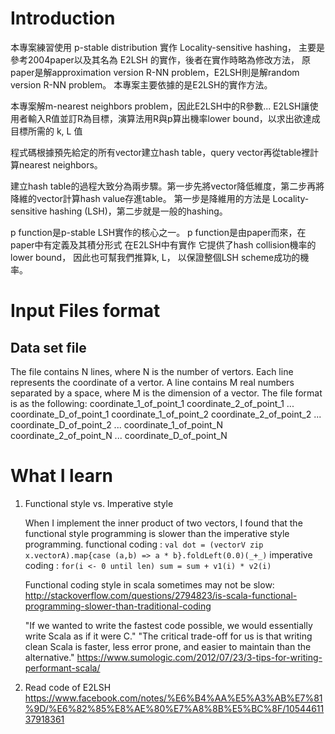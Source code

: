 # Introduction

本專案練習使用 p-stable distribution 實作 Locality-sensitive hashing，
主要是參考2004paper以及其名為 E2LSH 的實作，後者在實作時略為修改方法，
原paper是解approximation version R-NN problem，E2LSH則是解random version R-NN problem。
本專案主要依據的是E2LSH的實作方法。

本專案解m-nearest neighbors problem，因此E2LSH中的R參數...
E2LSH讓使用者輸入R值並訂R為目標，演算法用R與p算出機率lower bound，以求出欲達成目標所需的 k, L 值

程式碼根據預先給定的所有vector建立hash table，query vector再從table裡計算nearest neighbors。

建立hash table的過程大致分為兩步驟。第一步先將vector降低維度，第二步再將降維的vector計算hash value存進table。
第一步是降維用的方法是 Locality-sensitive hashing (LSH)，第二步就是一般的hashing。

p function是p-stable LSH實作的核心之一。
p function是由paper而來，在paper中有定義及其積分形式 在E2LSH中有實作
它提供了hash collision機率的lower bound，
因此也可幫我們推算k, L，
以保證整個LSH scheme成功的機率。


# Input Files format
## Data set file
The file contains N lines, where N is the number of vertors. 
Each line represents the coordinate of a vertor.
A line contains M real numbers separated by a space, 
where M is the dimension of a vector.
The file format is as the following:
	coordinate_1_of_point_1 coordinate_2_of_point_1 ... coordinate_D_of_point_1
	coordinate_1_of_point_2 coordinate_2_of_point_2 ... coordinate_D_of_point_2
	...
	coordinate_1_of_point_N coordinate_2_of_point_N ... coordinate_D_of_point_N

# What I learn
1.	Functional style vs. Imperative style

	When I implement the inner product of two vectors, I found that the functional style programming is slower than the imperative style programming.
functional coding :
        `val dot = (vectorV zip x.vectorA).map{case (a,b) => a * b}.foldLeft(0.0)(_+_)`
imperative coding :
		`for(i <- 0 until len) sum = sum + v1(i) * v2(i)`

	Functional coding style in scala sometimes may not be slow: http://stackoverflow.com/questions/2794823/is-scala-functional-programming-slower-than-traditional-coding

	"If we wanted to write the fastest code possible, we would essentially write Scala as if it were C."
	"The critical trade-off for us is that writing clean Scala is faster, less error prone, and easier to maintain than the alternative."
	https://www.sumologic.com/2012/07/23/3-tips-for-writing-performant-scala/

2.	Read code of E2LSH
	https://www.facebook.com/notes/%E6%B4%AA%E5%A3%AB%E7%81%9D/%E6%82%85%E8%AE%80%E7%A8%8B%E5%BC%8F/1054461137918361